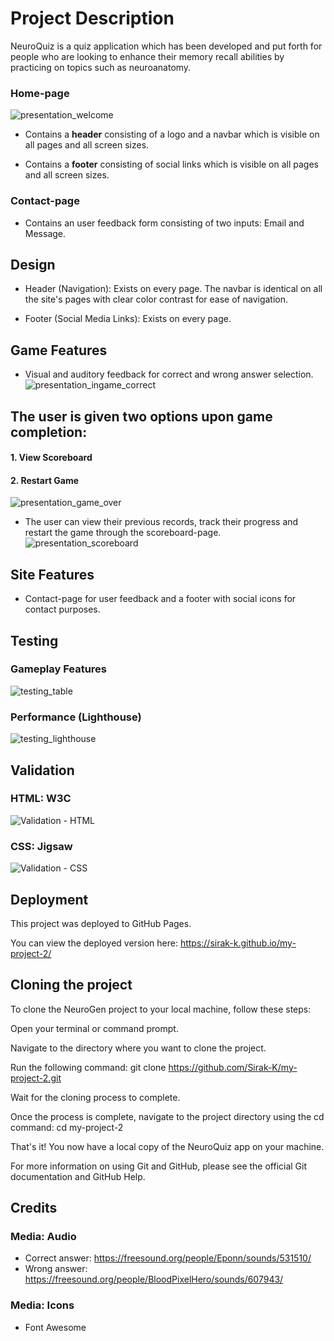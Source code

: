 # Project Description
NeuroQuiz is a quiz application which has been developed and put forth for people who are looking to enhance their memory recall abilities by practicing on topics such as neuroanatomy.

### Home-page

![presentation_welcome](https://user-images.githubusercontent.com/122515678/231788759-db74460f-37de-44a0-a2e6-9738a7e914c8.png)

- Contains a **header** consisting of a logo and a navbar which is visible on all pages and all screen sizes.

- Contains a **footer** consisting of social links which is visible on all pages and all screen sizes.

### Contact-page

- Contains an user feedback form consisting of two inputs: Email and Message.

## Design

- Header (Navigation): Exists on every page. The navbar is identical on all the site's pages with clear color contrast for ease of navigation.

- Footer (Social Media Links): Exists on every page.

## Game Features

- Visual and auditory feedback for correct and wrong answer selection.
![presentation_ingame_correct](https://user-images.githubusercontent.com/122515678/231786336-4d2f1c7b-f8f6-48e3-9f27-1817047003c4.png)

## The user is given two options upon game completion: 
#### 1. View Scoreboard
#### 2. Restart Game
![presentation_game_over](https://user-images.githubusercontent.com/122515678/231786539-cbf6aa97-b75c-4372-8cbc-3214262579a1.png)

- The user can view their previous records, track their progress and restart the game through the scoreboard-page.
![presentation_scoreboard](https://user-images.githubusercontent.com/122515678/231786162-19a9a876-4f77-4ab8-8e9b-9ae7864543aa.png)

## Site Features
- Contact-page for user feedback and a footer with social icons for contact purposes.

## Testing 
### Gameplay Features
![testing_table](https://user-images.githubusercontent.com/122515678/231943324-16f0fca9-de5d-4f3b-a1af-e6deb98a1402.png)

### Performance (Lighthouse)
![testing_lighthouse](https://user-images.githubusercontent.com/122515678/231944853-77165fef-d02f-4f5f-a74d-41401f432b6b.png)

## Validation

### HTML: W3C
![Validation - HTML](https://user-images.githubusercontent.com/122515678/225532448-b2ec9936-9610-430a-b801-716fdd570134.png)

### CSS: Jigsaw
![Validation - CSS](https://user-images.githubusercontent.com/122515678/225532456-b4b8e400-cc1c-43c9-a90d-bdd2f6860586.png)

## Deployment

This project was deployed to GitHub Pages.

You can view the deployed version here: https://sirak-k.github.io/my-project-2/

## Cloning the project
To clone the NeuroGen project to your local machine, follow these steps:

Open your terminal or command prompt.

Navigate to the directory where you want to clone the project.

Run the following command: git clone https://github.com/Sirak-K/my-project-2.git

Wait for the cloning process to complete.

Once the process is complete, navigate to the project directory using the cd command: cd my-project-2

That's it! You now have a local copy of the NeuroQuiz app on your machine.

For more information on using Git and GitHub, please see the official Git documentation and GitHub Help.

## Credits

### Media: Audio

- Correct answer: https://freesound.org/people/Eponn/sounds/531510/
- Wrong answer: https://freesound.org/people/BloodPixelHero/sounds/607943/

### Media: Icons

- Font Awesome
